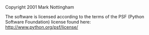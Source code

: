 Copyright 2001 Mark Nottingham

The software is licensed according to the terms of the PSF (Python Software Foundation) license found here: http://www.python.org/psf/license/
